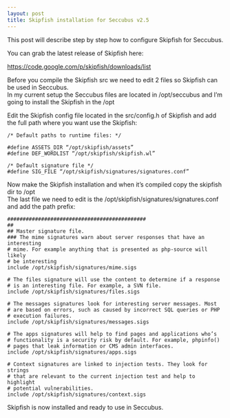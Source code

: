 ```yaml
---
layout: post
title: Skipfish installation for Seccubus v2.5
---
```

This post will describe step by step how to configure Skipfish for Seccubus.

You can grab the latest release of Skipfish here:

https://code.google.com/p/skipfish/downloads/list

Before you compile the Skipfish src we need to edit 2 files so Skipfish can be
used in Seccubus.  
In my current setup the Seccubus files are located in /opt/seccubus and I’m
going to install the Skipfish in the /opt

Edit the Skipfish config file located in the src/config.h of Skipfish and add
the full path where you want use the Skipfish:

    /* Default paths to runtime files: */

    #define ASSETS_DIR “/opt/skipfish/assets”  
    #define DEF_WORDLIST “/opt/skipfish/skipfish.wl”

    /* Default signature file */  
    #define SIG_FILE “/opt/skipfish/signatures/signatures.conf”

Now make the Skipfish installation and when it’s compiled copy the skipfish
dir to /opt  
The last file we need to edit is the /opt/skipfish/signatures/signatures.conf
and add the path prefix:

    #############################################  
    ##  
    ## Master signature file.  
    ### The mime signatures warn about server responses that have an interesting  
    # mime. For example anything that is presented as php-source will likely  
    # be interesting  
    include /opt/skipfish/signatures/mime.sigs

    # The files signature will use the content to determine if a response  
    # is an interesting file. For example, a SVN file.  
    include /opt/skipfish/signatures/files.sigs

    # The messages signatures look for interesting server messages. Most  
    # are based on errors, such as caused by incorrect SQL queries or PHP  
    # execution failures.  
    include /opt/skipfish/signatures/messages.sigs

    # The apps signatures will help to find pages and applications who’s  
    # functionality is a security risk by default. For example, phpinfo()  
    # pages that leak information or CMS admin interfaces.  
    include /opt/skipfish/signatures/apps.sigs

    # Context signatures are linked to injection tests. They look for strings  
    # that are relevant to the current injection test and help to highlight  
    # potential vulnerabilities.  
    include /opt/skipfish/signatures/context.sigs

Skipfish is now installed and ready to use in Seccubus.

